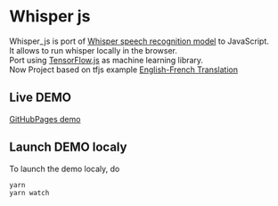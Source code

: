 # Whisper js

Whisper_js is port of [Whisper speech recognition model](https://github.com/openai/whisper) to JavaScript.  
It allows to run whisper locally in the browser.  
Port using [TensorFlow.js](https://github.com/tensorflow/tfjs) as machine learning library.  
Now Project based on tfjs example [English-French Translation](https://github.com/tensorflow/tfjs-examples/tree/master/translation)  

## Live DEMO

[GitHubPages demo](https://kenny5660.github.io/whisper_js/)
## Launch DEMO localy

To launch the demo localy, do

```sh
yarn
yarn watch
```